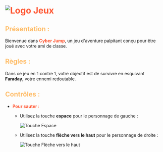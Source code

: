 # <span style="color: #ff5733;">![Logo Jeux](https://github.com/Lioxyze/Video-Game-Brief-2/assets/160881557/e13c4778-63fd-47d8-a1e1-a9f19373e774)</span>


## <span style="color: #ffbd69;">Présentation :</span>

Bienvenue dans **<span style="color: #ff5733;">Cyber Jump</span>**, un jeu d'aventure palpitant conçu pour être joué avec votre ami de classe.

## <span style="color: #ffbd69;">Règles :</span>

Dans ce jeu en 1 contre 1, votre objectif est de survivre en esquivant **Faraday**, votre ennemi redoutable.

## <span style="color: #ffbd69;">Contrôles :</span>

- **<span style="color: #ff5733;">Pour sauter :</span>**
  - Utilisez la touche **espace** pour le personnage de gauche :

    ![Touche Espace](https://github.com/Lioxyze/Video-Game-Brief-2/assets/160881557/7738ef60-05db-4f7b-96a0-5f1d50e4131b)

  - Utilisez la touche **flèche vers le haut** pour le personnage de droite :

    ![Touche Flèche vers le haut](https://github.com/Lioxyze/Video-Game-Brief-2/assets/160881557/d8ee14a8-8569-47a5-8ca5-7fc873573440)
